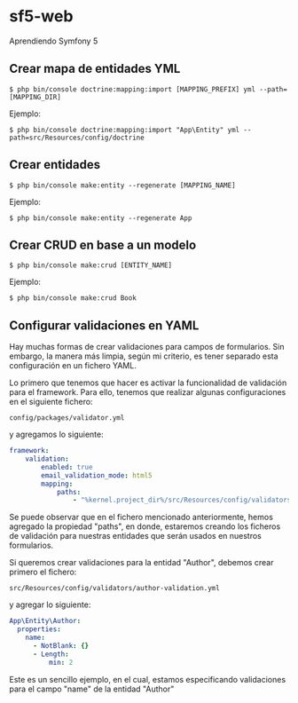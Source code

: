 # sf5-web
Aprendiendo Symfony 5

## Crear mapa de entidades YML
```
$ php bin/console doctrine:mapping:import [MAPPING_PREFIX] yml --path=[MAPPING_DIR]
```

Ejemplo: 
```
$ php bin/console doctrine:mapping:import "App\Entity" yml --path=src/Resources/config/doctrine
```

## Crear entidades
```
$ php bin/console make:entity --regenerate [MAPPING_NAME]
```

Ejemplo:
```
$ php bin/console make:entity --regenerate App
```


## Crear CRUD en base a un modelo
```
$ php bin/console make:crud [ENTITY_NAME]
```

Ejemplo:
```
$ php bin/console make:crud Book
```

## Configurar validaciones en YAML
Hay muchas formas de crear validaciones para campos
de formularios. Sin embargo, la manera más limpia, según 
mi criterio, es tener separado esta configuración en un fichero
YAML.

Lo primero que tenemos que hacer es activar la funcionalidad
de validación para el framework. Para ello, tenemos que 
realizar algunas configuraciones en el siguiente
fichero:

```
config/packages/validator.yml
```

y agregamos lo siguiente:

``` yaml
framework:
    validation:
        enabled: true
        email_validation_mode: html5
        mapping:
            paths:
                - "%kernel.project_dir%/src/Resources/config/validators/"
```

Se puede observar que en el fichero mencionado anteriormente,
hemos agregado la propiedad "paths", en donde, estaremos creando
los ficheros de validación para nuestras entidades que 
serán usados en nuestros formularios.

Si queremos crear validaciones para la entidad "Author",
debemos crear primero el fichero:

```
src/Resources/config/validators/author-validation.yml
```

y agregar lo siguiente:

``` yaml
App\Entity\Author:
  properties:
    name:
      - NotBlank: {}
      - Length:
          min: 2
```

Este es un sencillo ejemplo, en el cual, estamos especificando
validaciones para el campo "name" de la entidad "Author"
